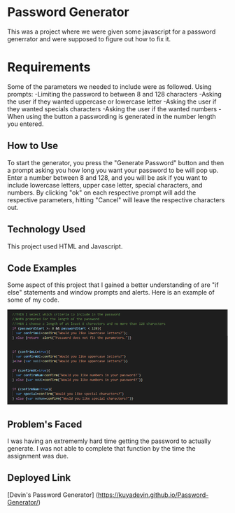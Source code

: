 # Password Generator
This was a project where we were given some javascript for a password generrator and were supposed to figure out how to fix it.

# Requirements
Some of the parameters we needed to include were as followed.
Using prompts:
-Limiting the password to between 8 and 128 characters
-Asking the user if they wanted uppercase or lowercase letter
-Asking the user if they wanted specials characters
-Asking the user if the wanted numbers
-When using the button a passwording is generated in the number length you entered.

## How to Use
To start the generator, you press the "Generate Password" button and then a prompt asking you how long you want your password to be will pop up. Enter a number between 8 and 128, and you will be ask if you want to include lowercase letters, upper case letter, special characters, and numbers. By clicking "ok" on each respective prompt will add the respective parameters, hitting "Cancel" will leave the respective characters out.

## Technology Used
This project used HTML and Javascript.

## Code Examples
Some aspect of this project that I gained a better understanding of are "if else" statements and window prompts and alerts. Here is an example of some of my code. 

![Code Example](https://github.com/kuyadevin/Password-Generator/blob/main/homework/Develop/Screenshot%20(12).png)

## Problem's Faced
I was having an extrememly hard time getting the password to actually generate. I was not able to complete that function by the time the assignment was due.

## Deployed Link
[Devin's Password Generator] (https://kuyadevin.github.io/Password-Generator/)